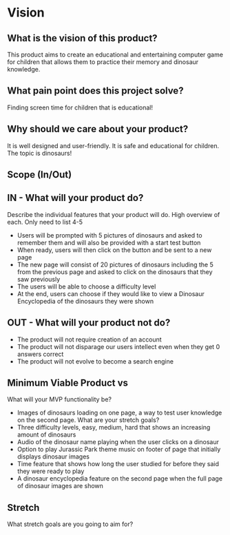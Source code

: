 # Vision

## What is the vision of this product?

This product aims to create an educational and entertaining computer game for children that allows them to practice their memory and dinosaur knowledge.  

## What pain point does this project solve?

Finding screen time for children that is educational!

## Why should we care about your product?

It is well designed and user-friendly. It is safe and educational for children. The topic is dinosaurs!

## Scope (In/Out)

## IN - What will your product do?

Describe the individual features that your product will do.
High overview of each. Only need to list 4-5

- Users will be prompted with 5 pictures of dinosaurs and asked to remember them and will also be provided with a start test button
- When ready, users will then click on the button and be sent to a new page
- The new page will consist of 20 pictures of dinosaurs including the 5 from the previous page and asked to click on the dinosaurs that they saw previously
- The users will be able to choose a difficulty level
- At the end, users can choose if they would like to view a Dinosaur Encyclopedia of the dinosaurs they were shown

## OUT - What will your product not do?

- The product will not require creation of an account
- The product will not disparage our users intellect even when they get 0 answers correct
- The product will not evolve to become a search engine  

## Minimum Viable Product vs

What will your MVP functionality be?

- Images of dinosaurs loading on one page, a way to test user knowledge on the second page.
What are your stretch goals?
- Three difficulty levels, easy, medium, hard that shows an increasing amount of dinosaurs
- Audio of the dinosaur name playing when the user clicks on a dinosaur 
- Option to play Jurassic Park theme music on footer of page that initially displays dinosaur images
- Time feature that shows how long the user studied for before they said they were ready to play
- A dinosaur encyclopedia feature on the second page when the full page of dinosaur images are shown  

## Stretch

What stretch goals are you going to aim for?
